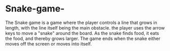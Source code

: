 # Snake-game-
The Snake game is a game where the player controls a line that grows in length, with the line itself being the main obstacle. the player uses the arrow keys to move a "snake" around the board. As the snake finds food, it eats the food, and thereby grows larger. The game ends when the snake either moves off the screen or moves into itself. 
